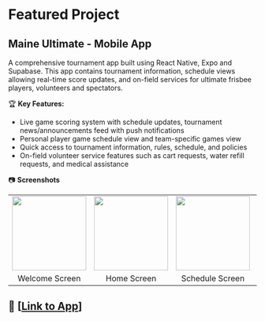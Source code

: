 # Featured Project

## Maine Ultimate - Mobile App
A comprehensive tournament app built using React Native, Expo and Supabase. This app contains tournament information, schedule views allowing real-time score updates, and on-field services for ultimate frisbee players, volunteers and spectators.

🏆 **Key Features:**
- Live game scoring system with schedule updates, tournament news/announcements feed with push notifications
- Personal player game schedule view and team-specific games view
- Quick access to tournament information, rules, schedule, and policies
- On-field volunteer service features such as cart requests, water refill requests, and medical assistance

📷 **Screenshots**

<table>
  <tr>
    <td><img src="https://github.com/user-attachments/assets/909099f9-05ec-4b0c-8062-f970cba52452" width="150"/></td>
    <td><img src="https://github.com/user-attachments/assets/a757f2eb-a701-4db2-bff9-1da71dad0f6a" width="150"/></td>
    <td><img src="https://github.com/user-attachments/assets/3e7d6f04-4801-4965-8653-a1a0cb74c12f" width="150"/></td>
    <td><img src="https://github.com/user-attachments/assets/c360f758-02d0-4d51-9b11-6944f9fdeb22" width="150"/></td>
    <td><img src="https://github.com/user-attachments/assets/b322864e-66a1-4e72-93d5-12a6d89a00ca" width="150" /></td>
    <td><img src="https://github.com/user-attachments/assets/a4ce264a-a4ac-430c-9143-538c87704850" width="150" /></td>
  </tr>
  <tr>
    <td align="center">Welcome Screen</td>
    <td align="center">Home Screen</td>
    <td align="center">Schedule Screen</td>
    <td align="center">Schedule Games</td>
    <td align="center">Schedule View</td>
    <td align="center">Info Screen</td>
  </tr>
</table>

## 🍎 [[Link to App](https://apps.apple.com/my/app/maine-ultimate/id6695720383)]
